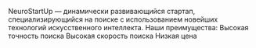 NeuroStartUp — динамически развивающийся стартап, специализирующийся на поиске с использованием новейших технологий искусственного интеллекта. 
Наши преимущества:
Высокая точность поиска
Высокая скорость поиска
Низкая цена
